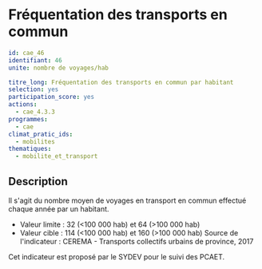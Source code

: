 # Fréquentation des transports en commun
```yaml
id: cae_46
identifiant: 46
unite: nombre de voyages/hab

titre_long: Fréquentation des transports en commun par habitant
selection: yes
participation_score: yes
actions:
  - cae_4.3.3
programmes:
  - cae
climat_pratic_ids:
  - mobilites
thematiques:
  - mobilite_et_transport
```
## Description
Il s'agit du nombre moyen de voyages en transport en commun effectué chaque année par un habitant. 
- Valeur limite : 32 (<100 000 hab) et 64 (>100 000 hab)
- Valeur cible : 114 (<100 000 hab) et 160 (>100 000 hab)
Source de l'indicateur : CEREMA - Transports collectifs urbains de province, 2017

Cet indicateur est proposé par le SYDEV pour le suivi des PCAET.



